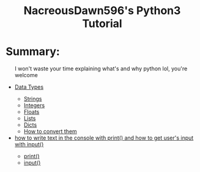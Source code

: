 <center>
  <h1>NacreousDawn596's Python3 Tutorial</h1>
</center>

# Summary:
<ul>
  <p>I won't waste your time explaining what's and why python lol, you're welcome</p>
  <li><a href="https://github.com/NacreousDawn596/Python3-tutorial/blob/main/wiki/data-types.md#welcome-again-to-the-python-tutorial-we-gonna-see-what-are-the-available-types-of-datas-in-python">Data Types</a></li>
  <ul>
    <li><a href="https://github.com/NacreousDawn596/Python3-tutorial/blob/main/wiki/data-types.md#strings">Strings</a></li>
    <li><a href="https://github.com/NacreousDawn596/Python3-tutorial/blob/main/wiki/data-types.md#integers">Integers</a></li>
    <li><a href="https://github.com/NacreousDawn596/Python3-tutorial/blob/main/wiki/data-types.md#floats">Floats</a></li>
    <li><a href="https://github.com/NacreousDawn596/Python3-tutorial/blob/main/wiki/data-types.md#lists">Lists</a></li>
    <li><a href="https://github.com/NacreousDawn596/Python3-tutorial/blob/main/wiki/data-types.md#dicts">Dicts</a></li>
    <li><a href="https://github.com/NacreousDawn596/Python3-tutorial/blob/main/wiki/data-types.md#lets-see-how-to-convert-them">How to convert them</a></li>
  </ul>
  <li><a href="https://github.com/NacreousDawn596/Python3-tutorial/blob/main/wiki/built-in%20python%20functions.md#welcome-again-to-the-python-tutorial-we-gonna-see-what-are-the-available-built-in-functions-in-python">how to write text in the console with print() and how to get user's input with input()</a></li>
  <ul>
    <li><a href="https://github.com/NacreousDawn596/Python3-tutorial/blob/main/wiki/built-in%20python%20functions.md#print">print()</a></li>
    <li><a href="https://github.com/NacreousDawn596/Python3-tutorial/blob/main/wiki/built-in%20python%20functions.md#input">input()</a></li>
  </ul>
</ul>
